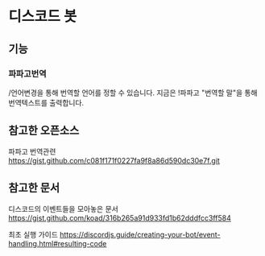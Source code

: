# 디스코드 봇
## 기능
### 파파고번역
/언어변경을 통해 번역할 언어를 정할 수 있습니다.
지금은 !파파고 "번역할 말"을 통해 번역텍스트를 출력합니다.

## 참고한 오픈소스 
파파고 번역관련
https://gist.github.com/c081f171f0227fa9f8a86d590dc30e7f.git

## 참고한 문서
디스코드의 이벤트들을 모아놓은 문서
https://gist.github.com/koad/316b265a91d933fd1b62dddfcc3ff584

최초 실행 가이드
https://discordjs.guide/creating-your-bot/event-handling.html#resulting-code
